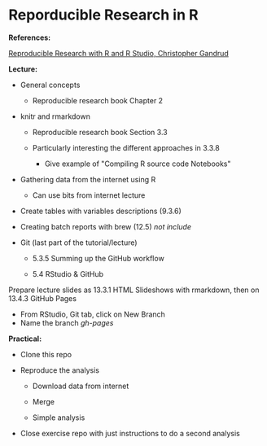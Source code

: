 # Reporducible Research in R 

**References:**

[Reproducible Research with R and R Studio, Christopher Gandrud](https://www.amazon.co.uk/Reproducible-Research-Studio-Chapman-Hall/dp/1466572841)


**Lecture:**

* General concepts

  * Reproducible research book Chapter 2

* knitr and rmarkdown

  * Reproducible research book Section 3.3

  * Particularly interesting the different approaches in 3.3.8

    * Give example of "Compiling R source code Notebooks"

* Gathering data from the internet using R

  * Can use bits from internet lecture

* Create tables with variables descriptions (9.3.6)

* Creating batch reports with brew (12.5) *not include*

* Git (last part of the tutorial/lecture)

  * 5.3.5 Summing up the GitHub workflow

  * 5.4 RStudio & GitHub
  


Prepare lecture slides as 13.3.1 HTML Slideshows with rmarkdown, then on 13.4.3 GitHub Pages

* From RStudio, Git tab, click on New Branch
* Name the branch *gh-pages*


**Practical:**

* Clone this repo

* Reproduce the analysis

  * Download data from internet

  * Merge

  * Simple analysis

* Close exercise repo with just instructions to do a second analysis
